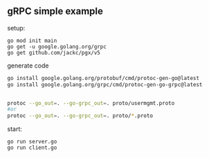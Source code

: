 ## gRPC simple example

setup:

```
go mod init main
go get -u google.golang.org/grpc
go get github.com/jackc/pgx/v5
```

generate code

```bash
go install google.golang.org/protobuf/cmd/protoc-gen-go@latest
go install google.golang.org/grpc/cmd/protoc-gen-go-grpc@latest


protoc --go_out=. --go-grpc_out=. proto/usermgmt.proto
#or
protoc --go_out=. --go-grpc_out=. proto/*.proto

```

start:

```
go run server.go
go run client.go
```
